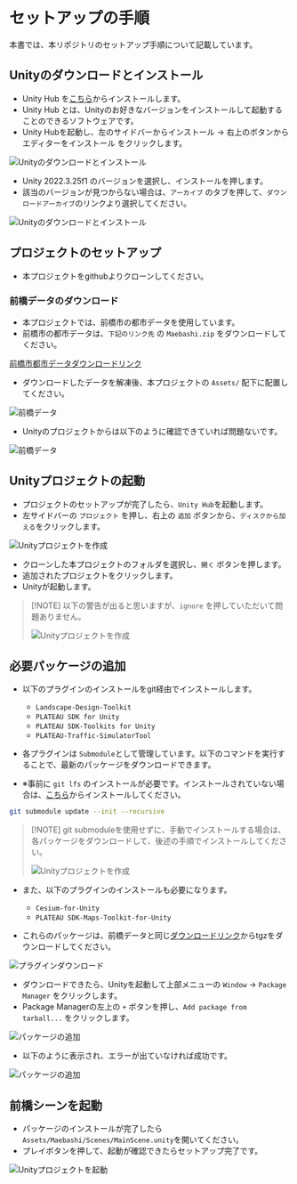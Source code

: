 # セットアップの手順

本書では、本リポジトリのセットアップ手順について記載しています。

## Unityのダウンロードとインストール
- Unity Hub を[こちら](https://unity3d.com/jp/get-unity/download)からインストールします。
- Unity Hub とは、Unityのお好きなバージョンをインストールして起動することのできるソフトウェアです。
- Unity Hubを起動し、左のサイドバーからインストール → 右上のボタンからエディターをインストール をクリックします。

![Unityのダウンロードとインストール](../resources/Install/unityHubMenu.png)

- Unity 2022.3.25f1 のバージョンを選択し、インストールを押します。
- 該当のバージョンが見つからない場合は、`アーカイブ` のタブを押して、`ダウンロードアーカイブ`のリンクより選択してください。

![Unityのダウンロードとインストール](../resources/Install/unityHubInstall.png)

## プロジェクトのセットアップ
- 本プロジェクトをgithubよりクローンしてください。

### 前橋データのダウンロード
- 本プロジェクトでは、前橋市の都市データを使用しています。
- 前橋市の都市データは、`下記のリンク先` の `Maebashi.zip` をダウンロードしてください。

[前橋市都市データダウンロードリンク](https://drive.google.com/drive/folders/1PozuAs8KcntlAoV_zBBQGcofI9qGAxei?usp=drive_link)

- ダウンロードしたデータを解凍後、本プロジェクトの `Assets/` 配下に配置してください。

![前橋データ](../resources/Install/maebashiData.png)

- Unityのプロジェクトからは以下のように確認できていれば問題ないです。

![前橋データ](../resources/Install/maebashiData_02.png)

## Unityプロジェクトの起動
- プロジェクトのセットアップが完了したら、`Unity Hub`を起動します。
- 左サイドバーの `プロジェクト` を押し、右上の `追加` ボタンから、`ディスクから加える`をクリックします。

![Unityプロジェクトを作成](../resources/Install/unityHubProjectAdd.png)

- クローンした本プロジェクトのフォルダを選択し、`開く` ボタンを押します。
- 追加されたプロジェクトをクリックします。
- Unityが起動します。

>  [!NOTE]
> 以下の警告が出ると思いますが、`ignore` を押していただいて問題ありません。
> 
> ![Unityプロジェクトを作成](../resources/Install/unitySetError.png)

## 必要パッケージの追加

- 以下のプラグインのインストールをgit経由でインストールします。
  - `Landscape-Design-Toolkit`
  - `PLATEAU SDK for Unity`
  - `PLATEAU SDK-Toolkits for Unity`
  - `PLATEAU-Traffic-SimulatorTool`

- 各プラグインは `Submodule`として管理しています。以下のコマンドを実行することで、最新のパッケージをダウンロードできます。
- ※事前に `git lfs` のインストールが必要です。インストールされていない場合は、[こちら](https://git-lfs.com/)からインストールしてください。

```bash
git submodule update --init --recursive
```

>  [!NOTE]
> git submoduleを使用せずに、手動でインストールする場合は、各パッケージをダウンロードして、後述の手順でインストールしてください。
>
> ![Unityプロジェクトを作成](../resources/Install/packageInstall_02.png)

- また、以下のプラグインのインストールも必要になります。
  - `Cesium-for-Unity`
  - `PLATEAU SDK-Maps-Toolkit-for-Unity`

- これらのパッケージは、前橋データと同じ[ダウンロードリンク](https://drive.google.com/drive/folders/1PozuAs8KcntlAoV_zBBQGcofI9qGAxei?usp=drive_link)からtgzをダウンロードしてください。

![プラグインダウンロード](../resources/Install/packageInstall_01.png)

- ダウンロードできたら、Unityを起動して上部メニューの `Window` → `Package Manager` をクリックします。
- Package Managerの左上の `+` ボタンを押し、`Add package from tarball...` をクリックします。

![パッケージの追加](../resources/Install/addPacakge.png)

- 以下のように表示され、エラーが出ていなければ成功です。

![パッケージの追加](../resources/Install/packageInstall_unity.png)

## 前橋シーンを起動

- パッケージのインストールが完了したら`Assets/Maebashi/Scenes/MainScene.unity`を開いてください。
- プレイボタンを押して、起動が確認できたらセットアップ完了です。

![Unityプロジェクトを起動](../resources/Install/unityPlay.png)
